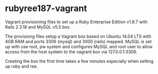 # rubyree187-vagrant
Vagrant provisioning files to set up a Ruby Enterprise Edition v1.8.7 with Rails 2.3.18 and MySQL v5.5 box.

The provisiong files setup a Vagrant box based on Ubuntu 14.04 LTS with 4GB RAM and ports 3306 (mysql) and 3000 (rails) mapped.
MySQL is set up with use root, pw system and configures MySQL and root user to allow access from the host system to the vagrant box via 127.0.0.1:3306.

Creating the box the first time takes a few minutes especially when setting up ruby and ree.
